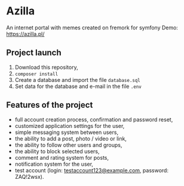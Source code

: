 # Azilla

An internet portal with memes created on fremork for symfony
Demo: https://azilla.pl/

## Project launch
1. Download this repository,
2. `composer install`
3. Create a database and import the file `database.sql`
4. Set data for the database and e-mail in the file `.env`

## Features of the project
- full account creation process, confirmation and password reset,
- customized application settings for the user,
- simple messaging system between users,
- the ability to add a post, photo / video or link,
- the ability to follow other users and groups,
- the ability to block selected users,
- comment and rating system for posts,
- notification system for the user,
- test account (login: testaccount123@example.com, password: ZAQ!2wsx).
